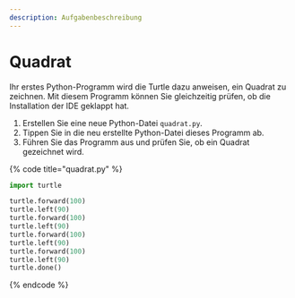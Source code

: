 ```yaml
---
description: Aufgabenbeschreibung
---
```


# Quadrat

Ihr erstes Python-Programm wird die Turtle dazu anweisen, ein Quadrat zu zeichnen. Mit diesem Programm können Sie gleichzeitig prüfen, ob die Installation der IDE geklappt hat.&#x20;

1. Erstellen Sie eine neue Python-Datei `quadrat.py`.
2. Tippen Sie in die neu erstellte Python-Datei dieses Programm ab.
3. Führen Sie das Programm aus und prüfen Sie, ob ein Quadrat gezeichnet wird.

{% code title="quadrat.py" %}
```python
import turtle

turtle.forward(100)
turtle.left(90)
turtle.forward(100)
turtle.left(90)
turtle.forward(100)
turtle.left(90)
turtle.forward(100)
turtle.left(90)
turtle.done()
```
{% endcode %}
